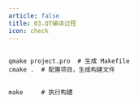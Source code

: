 ```yaml
---
article: false
title: 03.QT编译过程
icon: check
---
```


```text

qmake project.pro  # 生成 Makefile
cmake .  # 配置项目，生成构建文件


make     # 执行构建


```
















